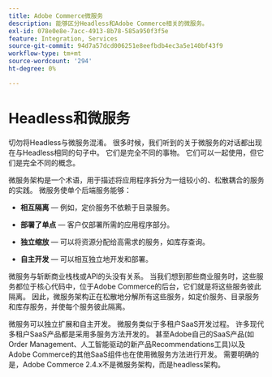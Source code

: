 ```yaml
---
title: Adobe Commerce微服务
description: 能够区分Headless和Adobe Commerce相关的微服务。
exl-id: 078e0e8e-7acc-4913-8b78-585a950f3f5e
feature: Integration, Services
source-git-commit: 94d7a57dcd006251e8eefbdb4ec3a5e140bf43f9
workflow-type: tm+mt
source-wordcount: '294'
ht-degree: 0%

---
```


# Headless和微服务

切勿将Headless与微服务混淆。 很多时候，我们听到的关于微服务的对话都出现在与Headless相同的句子中。 它们是完全不同的事物。 它们可以一起使用，但它们是完全不同的概念。

微服务架构是一个术语，用于描述将应用程序拆分为一组较小的、松散耦合的服务的实践。 微服务使单个后端服务能够：

- **相互隔离** — 例如，定价服务不依赖于目录服务。

- **部署了单点** — 客户仅部署所需的应用程序部分。

- **独立缩放** — 可以将资源分配给高需求的服务，如库存查询。

- **自主开发** — 可以相互独立地开发和部署。

微服务与斩断商业栈栈或API的头没有关系。 当我们想到那些商业服务时，这些服务都位于核心代码中，位于Adobe Commerce的后台，它们就是将这些服务彼此隔离。 因此，微服务架构正在松散地分解所有这些服务，如定价服务、目录服务和库存服务，并使每个服务彼此隔离。

微服务可以独立扩展和自主开发。 微服务类似于多租户SaaS开发过程。 许多现代多租户SaaS产品都是采用多服务方法开发的。 甚至Adobe自己的SaaS产品(如Order Management、人工智能驱动的新产品Recommendations工具)以及Adobe Commerce的其他SaaS组件也在使用微服务方法进行开发。 需要明确的是，Adobe Commerce 2.4.x不是微服务架构，而是headless架构。
